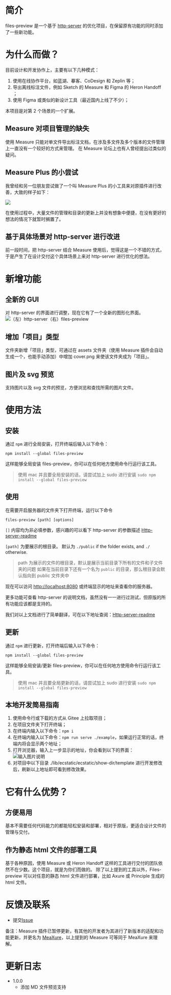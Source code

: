 # 简介

files-preview 是一个基于 [http-server](https://github.com/http-party/http-server) 的优化项目，在保留原有功能的同时添加了一些新功能。

# 为什么而做？

目前设计和开发协作上，主要有以下几种模式：

1. 使用在线协作平台，如蓝湖、摹客、CoDesign 和 Zeplin 等；
2. 导出离线标注文件，例如 Sketch 的 Measure 和 Figma 的 Heron Handoff ；
3. 使用 Figma 或类似的新设计工具（最近国内上线了不少）；

本项目是对第 2 个场景的一个扩展。

## Measure 对项目管理的缺失

使用 Measure 只能对单文件导出标注文档，在涉及多文件及多个版本的文件管理上一直没有一个较好的方式来管理。
在 Measure 论坛上也有人曾经提出过类似的疑问。

## Measure Plus 的小尝试

我曾经和另一位朋友尝试做了一个叫 Measure Plus 的小工具来对原插件进行改善，大致的样子如下：

![](https://gitee.com/Jioho/img/raw/master/knowledge/20210724194101.jpg)

在使用过程中，大量文件的管理和目录的更新上并没有想象中便捷，在没有更好的想法的情况下就暂时搁置了。

## 基于具体场景对 http-server 进行改进

前一段时间，把 http-server 结合 Measure 使用后，觉得这是一个不错的方式，于是产生了在设计交付这个具体场景上来对 http-server 进行优化的想法。

# 新增功能

## 全新的 GUI

对 http-server 的界面进行调整，现在它有了一个全新的图形化界面。
![（左）http-server（右）files-preview](https://images.gitee.com/uploads/images/2021/0816/000817_6b47ae35_8421994.png 'Frame 11.png')

## 增加「项目」类型

文件夹新增「项目」类型，可通过在 assets 文件夹（使用 Measure 插件会自动生成一个，也能手动添加）中增加 cover.png 来使该文件夹成为「项目」。

## 图片及 svg 预览

支持图片以及 svg 文件的预览，方便浏览和查找所需的图片文件。

# 使用方法

## 安装

通过 `npm` 进行全局安装，打开终端后输入以下命令：

```
npm install --global files-preview
```

这样能够全局安装 files-preview，你可以在任何地方使用命令行运行该工具。

> 使用 mac 并且要全局安装的话，请尝试加上 sudo 进行安装 `sudo npm install --global files-preview`

## 使用

在需要开启服务器的文件夹下打开终端，运行以下命令

```
files-preview [path] [options]
```

`[]` 内容均为非必填参数，感兴趣的可以看下 http-server 的参数描述 [Http-server-readme](./Http-server-readme.md)

`[path]` 为要展示的根目录。 默认为 `./public` if the folder exists, and `./` otherwise.

> path 为展示的文件的根目录，默认是展示当前目录下所有的文件和子文件夹的问题
> 如果在当前目录下还有一个名为 `public` 的目录，那么根目录会默认指向到 public 文件夹中

现在可以访问 [http://localhost:8080](http://localhost:8080/) 或终端显示的地址来查看你的服务器。

更多功能可查看 http-server 的说明文档，虽然没有一一进行过测试，但原版的所有功能应该都是支持的。

我们对以上文档进行了简单翻译，可在以下地址查阅：[Http-server-readme](./Http-server-readme.md)

## 更新

通过 `npm` 进行更新，打开终端后输入以下命令：

```
npm install --global files-preview
```

这样能够全局安装/更新 files-preview，你可以在任何地方使用命令行运行该工具。

> 使用 mac 并且要全局更新的话，请尝试加上 sudo 进行安装 `sudo npm install --global files-preview`

## 本地开发简易指南

1. 使用命令行或下载的方式从 Gitee 上拉取项目；
2. 在项目文件夹下打开终端；
3. 在终端内输入以下命令：`npm i`
4. 在终端内输入以下命令：`npm run serve ./example`，如果运行正常的话，终端内将会显示两个地址；
5. 打开浏览器，输入上一步显示的地址，你会看到以下的界面：
   ![输入图片说明](https://images.gitee.com/uploads/images/2021/0816/001818_0164e7a2_8421994.png 'Frame 12.png')
6. 对项目中以下目录 ./lib/ecstatic/ecstatic/show-dir/template 进行开发修改后，刷新以上地址即可看到修改效果。

# 它有什么优势？

## 方便易用

基本不需要任何代码能力的都能轻松安装和部署，相对于原版，更适合设计文件的管理与交付。

## 作为静态 html 文件的部署工具

基于各种原因，使用 Measure 或 Heron Handoff 这样的工具进行交付的团队依然不在少数。这个项目，就是为你们而做的。
除了以上提到的工具以外，Files-preview 可以对任意的静态 html 文件进行部署，比如 Axure 或 Principle 生成的 html 文件。

# 反馈及联系

- 提交[Issue](https://gitee.com/Jioho/files-preview/issues)

备注：Measure 插件已暂停更新，有其他的开发者为其进行了新版本的适配和功能更新，并更名为 [MeaXure](https://gitee.com/Jioho/sketch-meaxure)，以上提到的 Measure 可等同于 MeaXure 来理解。

# 更新日志

- 1.0.0
  - 添加 MD 文件预览支持
